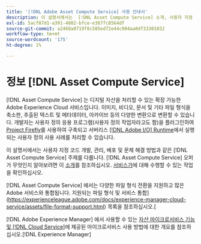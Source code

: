 ```yaml
---
title: '[!DNL Adobe Asset Compute Service] 사용 안내서'
description: 이 설명서에서는  [!DNL Asset Compute Service] 소개, 사용자 지정 코드 개발, 관리, 배포 및 문제 해결 방법과 같은 작업을 다룹니다.
exl-id: 5acf87d1-a391-4802-bfce-e367fc8564df
source-git-commit: a2460a0719f8c585ed72e44c904aa0df33301032
workflow-type: tm+mt
source-wordcount: '175'
ht-degree: 1%

---
```


# 정보 [!DNL Asset Compute Service]

[!DNL Asset Compute Service] 는 디지털 자산을 처리할 수 있는 확장 가능한 Adobe Experience Cloud 서비스입니다. 이미지, 비디오, 문서 및 기타 파일 형식을 축소판, 추출된 텍스트 및 메타데이터, 아카이브 등의 다양한 변환으로 변환할 수 있습니다. 개발자는 사용자 정의 응용 프로그램(사용자 정의 작업자라고도 함)을 플러그인하여 [Project Firefly](https://www.adobe.io/apis/experienceplatform/project-firefly/docs.html)를 사용하여 구축되고 서버리스 [[!DNL Adobe I/O] Runtime](https://www.adobe.io/apis/experienceplatform/runtime.html)에서 실행되는 사용자 정의 사용 사례를 처리할 수 있습니다.

이 설명서에서는 사용자 지정 코드 개발, 관리, 배포 및 문제 해결 방법과 같은 [!DNL Asset Compute Service] 주제를 다룹니다. [!DNL Asset Compute Service] 오퍼가 무엇인지 알아보려면 이 [소개](introduction.md)를 참조하십시오. [서비스가](introduction.md#possible-use-cases-benefits)에 대해 수행할 수 있는 작업을 확인하십시오.

[!DNL Asset Compute Service] 에서는 다양한 파일 형식 전환을 지원하고 많은 Adobe 서비스와 통합됩니다. 지원되는 파일 형식 및 서비스 통합](https://experienceleague.adobe.com/docs/experience-manager-cloud-service/assets/file-format-support.html) 목록을 참조하십시오.[

 [!DNL Adobe Experience Manager] 에서 사용할 수 있는 [자산 마이크로서비스 기능 및 [!DNL Cloud Service]](https://experienceleague.adobe.com/docs/experience-manager-cloud-service/assets/asset-microservices-overview.html)에 제공된 마이크로서비스 사용 방법에 대한 개요를 참조하십시오.[!DNL Experience Manager]

<!--
Possible to record the below info here in this landing page to centralize the miscellaneous info about Asset Compute Service?
 List of dependencies and requirements SDK, CLI, Devtools, etc.? Or may be a link to the prerequisites.
 Introduction video when Tech Marketing team shares one.
-->
